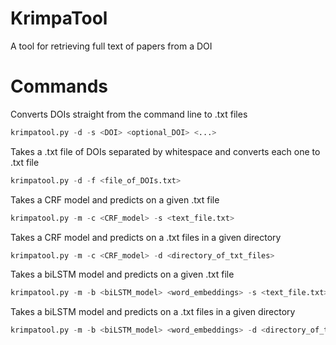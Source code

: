 # KrimpaTool
A tool for retrieving full text of papers from a DOI

Commands
===
Converts DOIs straight from the command line to .txt files
```python
krimpatool.py -d -s <DOI> <optional_DOI> <...>
```

Takes a .txt file of DOIs separated by whitespace and converts each one to .txt file
```python 
krimpatool.py -d -f <file_of_DOIs.txt>
```
Takes a CRF model and predicts on a given .txt file
```python 
krimpatool.py -m -c <CRF_model> -s <text_file.txt>
```
Takes a CRF model and predicts on a .txt files in a given directory
```python 
krimpatool.py -m -c <CRF_model> -d <directory_of_txt_files>
```

Takes a biLSTM model and predicts on a given .txt file
```python 
krimpatool.py -m -b <biLSTM_model> <word_embeddings> -s <text_file.txt>
```
Takes a biLSTM model and predicts on a .txt files in a given directory
```python 
krimpatool.py -m -b <biLSTM_model> <word_embeddings> -d <directory_of_txt_files>
```
